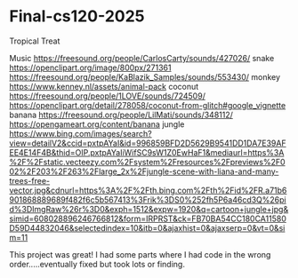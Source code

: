 # Final-cs120-2025
Tropical Treat

Music https://freesound.org/people/CarlosCarty/sounds/427026/
snake https://openclipart.org/image/800px/271361  https://freesound.org/people/KaBlazik_Samples/sounds/553430/
monkey https://www.kenney.nl/assets/animal-pack
coconut  https://freesound.org/people/1LOVE/sounds/724509/  https://openclipart.org/detail/278058/coconut-from-glitch#google_vignette
banana  https://freesound.org/people/LilMati/sounds/348112/  https://opengameart.org/content/banana
jungle https://www.bing.com/images/search?view=detailV2&ccid=pxtpAYaI&id=996859BFD2D5629B9541DD1DA7E39AFEE4E14F4B&thid=OIP.pxtpAYaIiWifSC9sW1Z0EwHaF1&mediaurl=https%3A%2F%2Fstatic.vecteezy.com%2Fsystem%2Fresources%2Fpreviews%2F002%2F203%2F263%2Flarge_2x%2Fjungle-scene-with-liana-and-many-trees-free-vector.jpg&cdnurl=https%3A%2F%2Fth.bing.com%2Fth%2Fid%2FR.a71b6901868889689f482f6c5b567413%3Frik%3DS0%252fh5P6a46cd3Q%26pid%3DImgRaw%26r%3D0&exph=1512&expw=1920&q=cartoon+jungle+jpg&simid=608028896246766812&form=IRPRST&ck=FB70BA54CC180CA11580D59D44832046&selectedindex=10&itb=0&ajaxhist=0&ajaxserp=0&vt=0&sim=11

This project was great! I had some parts where I had code in the wrong order.....eventually fixed but took lots or finding.
